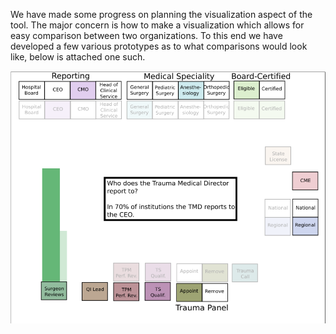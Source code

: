 We have made some progress on planning the visualization aspect of the tool.  The major concern is how to make a visualization which allows for easy comparison between two organizations.  To this end we have developed a few various prototypes as to what comparisons would look like, below is attached one such.

![Visualization Example](https://github.com/cafe-trauma/documentation/raw/master/visualization/mockup.png)

